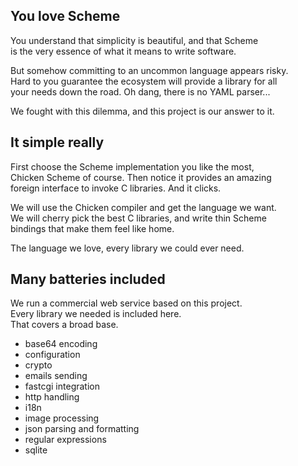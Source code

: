 You love Scheme
---------------
You understand that simplicity is beautiful, and that Scheme  
is the very essence of what it means to write software.  

But somehow committing to an uncommon language appears risky.  
Hard to you guarantee the ecosystem will provide a library for all  
your needs down the road. Oh dang, there is no YAML parser...

We fought with this dilemma, and this project is our answer to it.

It simple really
----------------
First choose the Scheme implementation you like the most,  
Chicken Scheme of course. Then notice it provides an amazing  
foreign interface to invoke C libraries. And it clicks.  

We will use the Chicken compiler and get the language we want.  
We will cherry pick the best C libraries, and write thin Scheme  
bindings that make them feel like home.

The language we love, every library we could ever need.

Many batteries included
-----------------------
We run a commercial web service based on this project.  
Every library we needed is included here.  
That covers a broad base.

- base64 encoding
- configuration
- crypto
- emails sending
- fastcgi integration
- http handling
- i18n
- image processing
- json parsing and formatting
- regular expressions
- sqlite
